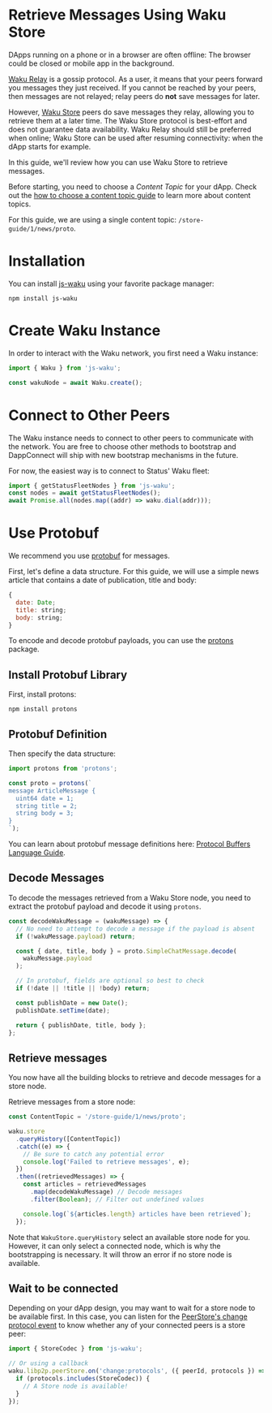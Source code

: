 # Retrieve Messages Using Waku Store

DApps running on a phone or in a browser are often offline:
The browser could be closed or mobile app in the background.

[Waku Relay](https://rfc.vac.dev/spec/18/) is a gossip protocol.
As a user, it means that your peers forward you messages they just received.
If you cannot be reached by your peers, then messages are not relayed;
relay peers do **not** save messages for later.

However, [Waku Store](https://rfc.vac.dev/spec/13/) peers do save messages they relay,
allowing you to retrieve them at a later time.
The Waku Store protocol is best-effort and does not guarantee data availability.
Waku Relay should still be preferred when online;
Waku Store can be used after resuming connectivity:
when the dApp starts for example.

In this guide, we'll review how you can use Waku Store to retrieve messages.


Before starting, you need to choose a _Content Topic_ for your dApp.
Check out the [how to choose a content topic guide](choose-content-topic.md) to learn more about content topics.

For this guide, we are using a single content topic: `/store-guide/1/news/proto`.

# Installation

You can install [js-waku](https://npmjs.com/package/js-waku) using your favorite package manager:

```shell
npm install js-waku
```

# Create Waku Instance

In order to interact with the Waku network, you first need a Waku instance:

```js
import { Waku } from 'js-waku';

const wakuNode = await Waku.create();
```

# Connect to Other Peers

The Waku instance needs to connect to other peers to communicate with the network.
You are free to choose other methods to bootstrap and DappConnect will ship with new bootstrap mechanisms in the future.

For now, the easiest way is to connect to Status' Waku fleet:

```js
import { getStatusFleetNodes } from 'js-waku';
const nodes = await getStatusFleetNodes();
await Promise.all(nodes.map((addr) => waku.dial(addr))); 
```

# Use Protobuf

We recommend you use [protobuf](https://developers.google.com/protocol-buffers/) for messages.

First, let's define a data structure.
For this guide, we will use a simple news article that contains a date of publication, title and body:

```js
{
  date: Date;
  title: string;
  body: string;
}
```

To encode and decode protobuf payloads, you can use the [protons](https://www.npmjs.com/package/protons) package.

## Install Protobuf Library

First, install protons:

```shell
npm install protons
```

## Protobuf Definition

Then specify the data structure:

```js
import protons from 'protons';

const proto = protons(`
message ArticleMessage {
  uint64 date = 1;
  string title = 2;
  string body = 3;
}
`);
```

You can learn about protobuf message definitions here:
[Protocol Buffers Language Guide](https://developers.google.com/protocol-buffers/docs/proto).

## Decode Messages

To decode the messages retrieved from a Waku Store node,
you need to extract the protobuf payload and decode it using `protons`.

```js
const decodeWakuMessage = (wakuMessage) => {
  // No need to attempt to decode a message if the payload is absent
  if (!wakuMessage.payload) return;

  const { date, title, body } = proto.SimpleChatMessage.decode(
    wakuMessage.payload
  );

  // In protobuf, fields are optional so best to check
  if (!date || !title || !body) return;

  const publishDate = new Date();
  publishDate.setTime(date);

  return { publishDate, title, body };
};
```

## Retrieve messages

You now have all the building blocks to retrieve and decode messages for a store node.

Retrieve messages from a store node:

```js
const ContentTopic = '/store-guide/1/news/proto';

waku.store
  .queryHistory([ContentTopic])
  .catch((e) => {
    // Be sure to catch any potential error
    console.log('Failed to retrieve messages', e);
  })
  .then((retrievedMessages) => {
    const articles = retrievedMessages
      .map(decodeWakuMessage) // Decode messages
      .filter(Boolean); // Filter out undefined values

    console.log(`${articles.length} articles have been retrieved`);
  });
```

Note that `WakuStore.queryHistory` select an available store node for you.
However, it can only select a connected node, which is why the bootstrapping is necessary.
It will throw an error if no store node is available.

## Wait to be connected

Depending on your dApp design, you may want to wait for a store node to be available first.
In this case, you can listen for the [PeerStore's change protocol event](https://github.com/libp2p/js-libp2p/blob/master/doc/API.md#known-protocols-for-a-peer-change)
to know whether any of your connected peers is a store peer:

```js
import { StoreCodec } from 'js-waku';

// Or using a callback
waku.libp2p.peerStore.on('change:protocols', ({ peerId, protocols }) => {
  if (protocols.includes(StoreCodec)) {
    // A Store node is available!
  }
});
```
